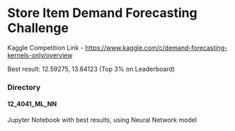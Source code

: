 # Store Item Demand Forecasting Challenge

Kaggle Competition Link - https://www.kaggle.com/c/demand-forecasting-kernels-only/overview

Best result: 12.59275, 13.84123 (Top 3% on Leaderboard)

### Directory

#### 12_4041_ML_NN
Jupyter Notebook with best results, using Neural Network model
